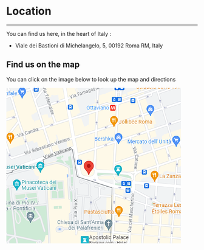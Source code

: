 # Location

---


You can find us here, in the heart of Italy :

* Viale dei Bastioni di Michelangelo, 5, 00192 Roma RM, Italy 

## Find us on the map 

You can click on the image below to look up the map and directions

[![Google maps](Photos/map.png)](https://goo.gl/maps/jpP4bJunT3M1WXnh8)
